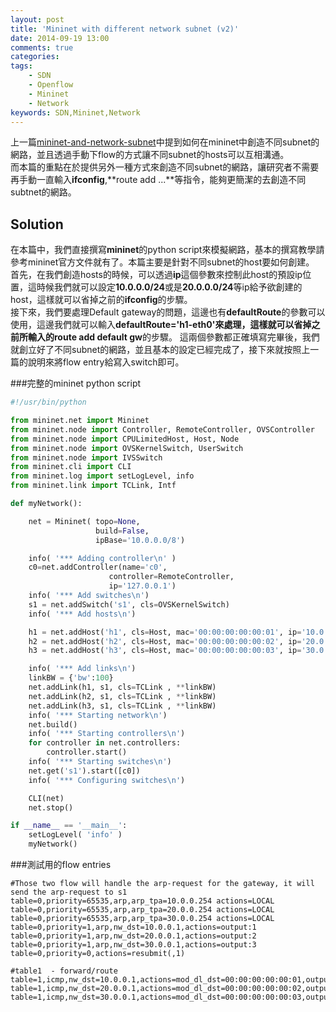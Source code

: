 ```yaml
---
layout: post
title: 'Mininet with different network subnet (v2)'
date: 2014-09-19 13:00
comments: true
categories: 
tags:
	- SDN
	- Openflow
	- Mininet
	- Network
keywords: SDN,Mininet,Network
---
```

上一篇[mininet-and-network-subnet](http://logdown.com/account/posts/203260-mininet-and-network-subnet/edit)中提到如何在mininet中創造不同subnet的網路，並且透過手動下flow的方式讓不同subnet的hosts可以互相溝通。  
而本篇的重點在於提供另外一種方式來創造不同subnet的網路，讓研究者不需要再手動一直輸入**ifconfig**,**route add ...**等指令，能夠更簡潔的去創造不同subtnet的網路。

<!--more-->

Solution
--------
在本篇中，我們直接撰寫**mininet**的python script來模擬網路，基本的撰寫教學請參考mininet官方文件就有了。本篇主要是針對不同subnet的host要如何創建。  
首先，在我們創造hosts的時候，可以透過**ip**這個參數來控制此host的預設ip位置，這時候我們就可以設定**10.0.0.0/24**或是**20.0.0.0/24**等ip給予欲創建的host，這樣就可以省掉之前的**ifconfig**的步驟。  
接下來，我們要處理Default gateway的問題，這邊也有**defaultRoute**的參數可以使用，這邊我們就可以輸入**defaultRoute='h1-eth0'**來處理，這樣就可以省掉之前所輸入的**route add default gw**的步驟。
這兩個參數都正確填寫完畢後，我們就創立好了不同subnet的網路，並且基本的設定已經完成了，接下來就按照上一篇的說明來將flow entry給寫入switch即可。

###完整的mininet python script
``` python
#!/usr/bin/python

from mininet.net import Mininet
from mininet.node import Controller, RemoteController, OVSController
from mininet.node import CPULimitedHost, Host, Node
from mininet.node import OVSKernelSwitch, UserSwitch
from mininet.node import IVSSwitch
from mininet.cli import CLI
from mininet.log import setLogLevel, info
from mininet.link import TCLink, Intf

def myNetwork():

    net = Mininet( topo=None,
                   build=False,
                   ipBase='10.0.0.0/8')

    info( '*** Adding controller\n' )
    c0=net.addController(name='c0',
                      controller=RemoteController,
                      ip='127.0.0.1')
    info( '*** Add switches\n')
    s1 = net.addSwitch('s1', cls=OVSKernelSwitch)
    info( '*** Add hosts\n')

    h1 = net.addHost('h1', cls=Host, mac='00:00:00:00:00:01', ip='10.0.0.1/24', defaultRoute='h1-eth0')
    h2 = net.addHost('h2', cls=Host, mac='00:00:00:00:00:02', ip='20.0.0.1/24', defaultRoute='h2-eth0')
    h3 = net.addHost('h3', cls=Host, mac='00:00:00:00:00:03', ip='30.0.0.1/24', defaultRoute='h3-eth0')

    info( '*** Add links\n')
    linkBW = {'bw':100}
    net.addLink(h1, s1, cls=TCLink , **linkBW)
    net.addLink(h2, s1, cls=TCLink , **linkBW)
    net.addLink(h3, s1, cls=TCLink , **linkBW)
    info( '*** Starting network\n')
    net.build()
    info( '*** Starting controllers\n')
    for controller in net.controllers:
        controller.start()
    info( '*** Starting switches\n')
    net.get('s1').start([c0])
    info( '*** Configuring switches\n')

    CLI(net)
    net.stop()

if __name__ == '__main__':
    setLogLevel( 'info' )
    myNetwork()
```


###測試用的flow entries

```
#Those two flow will handle the arp-request for the gateway, it will send the arp-request to s1
table=0,priority=65535,arp,arp_tpa=10.0.0.254 actions=LOCAL
table=0,priority=65535,arp,arp_tpa=20.0.0.254 actions=LOCAL
table=0,priority=65535,arp,arp_tpa=30.0.0.254 actions=LOCAL
table=0,priority=1,arp,nw_dst=10.0.0.1,actions=output:1
table=0,priority=1,arp,nw_dst=20.0.0.1,actions=output:2
table=0,priority=1,arp,nw_dst=30.0.0.1,actions=output:3
table=0,priority=0,actions=resubmit(,1)

#table1  - forward/route
table=1,icmp,nw_dst=10.0.0.1,actions=mod_dl_dst=00:00:00:00:00:01,output:1
table=1,icmp,nw_dst=20.0.0.1,actions=mod_dl_dst=00:00:00:00:00:02,output:2
table=1,icmp,nw_dst=30.0.0.1,actions=mod_dl_dst=00:00:00:00:00:03,output:3
```
